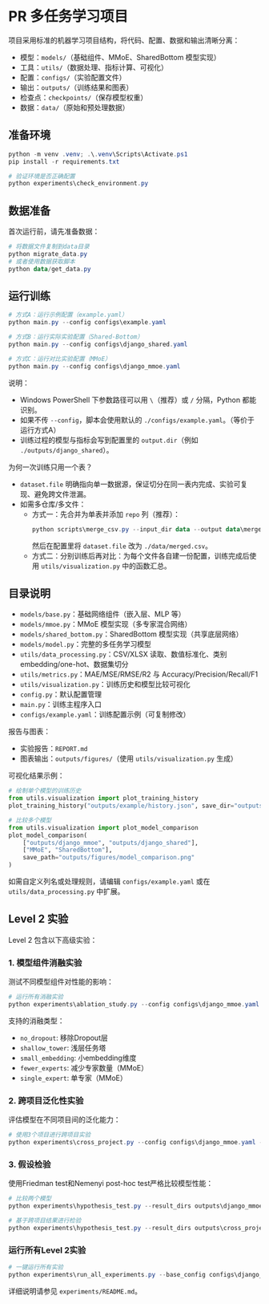 # PR 多任务学习项目

项目采用标准的机器学习项目结构，将代码、配置、数据和输出清晰分离：

- 模型：`models/`（基础组件、MMoE、SharedBottom 模型实现）
- 工具：`utils/`（数据处理、指标计算、可视化）
- 配置：`configs/`（实验配置文件）
- 输出：`outputs/`（训练结果和图表）
- 检查点：`checkpoints/`（保存模型权重）
- 数据：`data/`（原始和预处理数据）

## 准备环境

```powershell
python -m venv .venv; .\.venv\Scripts\Activate.ps1
pip install -r requirements.txt

# 验证环境是否正确配置
python experiments\check_environment.py
```

## 数据准备

首次运行前，请先准备数据：

```powershell
# 将数据文件复制到data目录
python migrate_data.py
# 或者使用数据获取脚本
python data/get_data.py
```

## 运行训练

```powershell
# 方式A：运行示例配置（example.yaml）
python main.py --config configs\example.yaml

# 方式B：运行实际实验配置（Shared-Bottom）
python main.py --config configs\django_shared.yaml

# 方式C：运行对比实验配置（MMoE）
python main.py --config configs\django_mmoe.yaml
```

说明：
- Windows PowerShell 下参数路径可以用 `\`（推荐）或 `/` 分隔，Python 都能识别。
- 如果不传 `--config`，脚本会使用默认的 `./configs/example.yaml`。（等价于运行方式A）
- 训练过程的模型与指标会写到配置里的 `output.dir`（例如 `./outputs/django_shared`）。

为何一次训练只用一个表？
- `dataset.file` 明确指向单一数据源，保证切分在同一表内完成、实验可复现、避免跨文件泄漏。
- 如需多仓库/多文件：
	- 方式一：先合并为单表并添加 `repo` 列（推荐）：
		```powershell
		python scripts\merge_csv.py --input_dir data --output data\merged.csv
		```
		然后在配置里将 `dataset.file` 改为 `./data/merged.csv`。
	- 方式二：分别训练后再对比：为每个文件各自建一份配置，训练完成后使用 `utils/visualization.py` 中的函数汇总。

## 目录说明

- `models/base.py`：基础网络组件（嵌入层、MLP 等）
- `models/mmoe.py`：MMoE 模型实现（多专家混合网络）
- `models/shared_bottom.py`：SharedBottom 模型实现（共享底层网络）
- `models/model.py`：完整的多任务学习模型
- `utils/data_processing.py`：CSV/XLSX 读取、数值标准化、类别 embedding/one-hot、数据集切分
- `utils/metrics.py`：MAE/MSE/RMSE/R2 与 Accuracy/Precision/Recall/F1
- `utils/visualization.py`：训练历史和模型比较可视化
- `config.py`：默认配置管理
- `main.py`：训练主程序入口
- `configs/example.yaml`：训练配置示例（可复制修改）

报告与图表：
- 实验报告：`REPORT.md`
- 图表输出：`outputs/figures/`（使用 `utils/visualization.py` 生成）

可视化结果示例：
```python
# 绘制单个模型的训练历史
from utils.visualization import plot_training_history
plot_training_history("outputs/example/history.json", save_dir="outputs/figures")

# 比较多个模型
from utils.visualization import plot_model_comparison
plot_model_comparison(
    ["outputs/django_mmoe", "outputs/django_shared"],
    ["MMoE", "SharedBottom"],
    save_path="outputs/figures/model_comparison.png"
)
```

如需自定义列名或处理规则，请编辑 `configs/example.yaml` 或在 `utils/data_processing.py` 中扩展。

## Level 2 实验

Level 2 包含以下高级实验：

### 1. 模型组件消融实验
测试不同模型组件对性能的影响：

```powershell
# 运行所有消融实验
python experiments\ablation_study.py --config configs\django_mmoe.yaml --output outputs\ablation_mmoe --ablation all
```

支持的消融类型：
- `no_dropout`: 移除Dropout层
- `shallow_tower`: 浅层任务塔
- `small_embedding`: 小embedding维度
- `fewer_experts`: 减少专家数量（MMoE）
- `single_expert`: 单专家（MMoE）

### 2. 跨项目泛化性实验
评估模型在不同项目间的泛化能力：

```powershell
# 使用3个项目进行跨项目实验
python experiments\cross_project.py --config configs\django_mmoe.yaml --output outputs\cross_project --projects django react tensorflow
```

### 3. 假设检验
使用Friedman test和Nemenyi post-hoc test严格比较模型性能：

```powershell
# 比较两个模型
python experiments\hypothesis_test.py --result_dirs outputs\django_mmoe outputs\django_shared --output outputs\hypothesis_test --metric R2

# 基于跨项目结果进行检验
python experiments\hypothesis_test.py --result_dirs outputs\cross_project --output outputs\hypothesis_test --metric R2 --cross_project
```

### 运行所有Level 2实验

```powershell
# 一键运行所有实验
python experiments\run_all_experiments.py --base_config configs\django_mmoe.yaml
```

详细说明请参见 `experiments/README.md`。